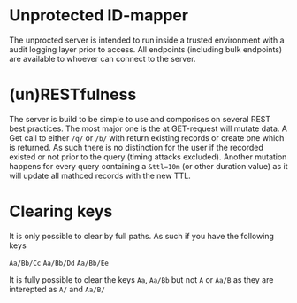 # Unprotected ID-mapper

The unprocted server is intended to run inside a trusted environment with a audit logging layer prior to access. All endpoints (including bulk endpoints) are available to whoever can connect to the server.

# (un)RESTfulness

The server is build to be simple to use and comporises on several REST best practices. The most major one is the at GET-request will mutate data. A Get call to either `/q/` or `/b/` with return existing records or create one which is returned. As such there is no distinction for the user if the recorded existed or not prior to the query (timing attacks excluded). Another mutation happens for every query containing a `&ttl=10m` (or other duration value) as it will update all mathced records with the new TTL.

# Clearing keys

It is only possible to clear by full paths. As such if you have the following keys

`Aa/Bb/Cc`
`Aa/Bb/Dd`
`Aa/Bb/Ee`

It is fully possible to clear the keys `Aa`, `Aa/Bb` but not `A` or `Aa/B` as they are interepted as `A/` and `Aa/B/`
